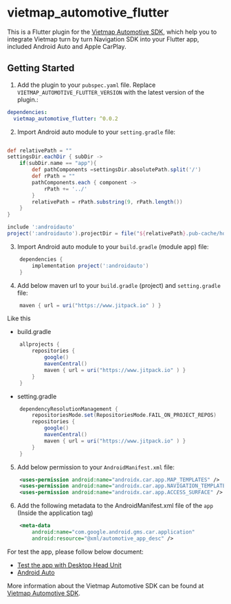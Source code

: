 # vietmap_automotive_flutter

This is a Flutter plugin for the [Vietmap Automotive SDK](https://maps.vietmap.vn/), which help you to integrate Vietmap turn by turn Navigation SDK into your Flutter app, included Android Auto and Apple CarPlay.

## Getting Started

1. Add the plugin to your `pubspec.yaml` file. Replace `VIETMAP_AUTOMOTIVE_FLUTTER_VERSION` with the latest version of the plugin.:

```yaml
dependencies:
  vietmap_automotive_flutter: ^0.0.2
```

2. Import Android auto module to your `setting.gradle` file:
```gradle

def relativePath = ""
settingsDir.eachDir { subDir ->
    if(subDir.name == "app"){
        def pathComponents =settingsDir.absolutePath.split('/')
        def rPath = ""
        pathComponents.each { component ->
            rPath += '../'
        }
        relativePath = rPath.substring(9, rPath.length())
    }
}

include ':androidauto'
project(':androidauto').projectDir = file("${relativePath}.pub-cache/hosted/pub.dev/vietmap_automotive_flutter-VIETMAP_AUTOMOTIVE_FLUTTER_VERSION/android/androidauto")
```
3. Import Android auto module to your `build.gradle` (module app) file:
```gradle
    dependencies {
        implementation project(':androidauto')
    }
```
4. Add below maven url to your `build.gradle` (project) and `setting.gradle` file:
```gradle
    maven { url = uri("https://www.jitpack.io" ) }
```


Like this 
- build.gradle
```gradle
    allprojects {
        repositories {
            google()
            mavenCentral()
            maven { url = uri("https://www.jitpack.io" ) }
        }
    }
```
- setting.gradle
```gradle
    dependencyResolutionManagement {
        repositoriesMode.set(RepositoriesMode.FAIL_ON_PROJECT_REPOS)
        repositories {
            google()
            mavenCentral()
            maven { url = uri("https://www.jitpack.io" ) }
        }
    }
```

5. Add below permission to your `AndroidManifest.xml` file:
```xml
    <uses-permission android:name="androidx.car.app.MAP_TEMPLATES" />
    <uses-permission android:name="androidx.car.app.NAVIGATION_TEMPLATES" />
    <uses-permission android:name="androidx.car.app.ACCESS_SURFACE" />
```

6. Add the following metadata to the AndroidManifest.xml file of the `app` (Inside the application tag)

```xml
    <meta-data
        android:name="com.google.android.gms.car.application"
        android:resource="@xml/automotive_app_desc" />
```

For test the app, please follow below document:
- [Test the app with Desktop Head Unit](https://github.com/vietmap-company/vietmap-android-auto/tree/main?tab=readme-ov-file#test-the-app)
- [Android Auto](https://developer.android.com/training/cars/testing)

More information about the Vietmap Automotive SDK can be found at [Vietmap Automotive SDK](https://maps.vietmap.vn/).

<!-- cp -R ~/.pub-cache/hosted/pub.dev/vietmap_automotive_flutter-0.0.1/android/androidauto ./android -->